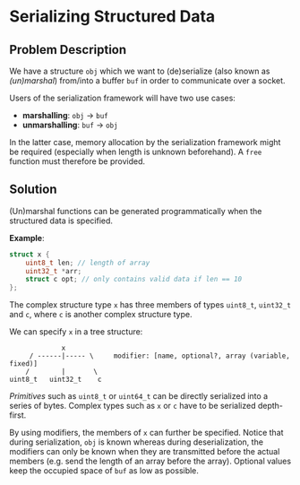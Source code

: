 # Serializing Structured Data

## Problem Description

We have a structure `obj` which we want to (de)serialize (also known as _(un)marshal_) from/into a buffer `buf` in order to communicate over a socket.

Users of the serialization framework will have two use cases:

- **marshalling**: `obj` -> `buf`
- **unmarshalling**: `buf` -> `obj`

In the latter case, memory allocation by the serialization framework might be required (especially when length is unknown beforehand).
A `free` function must therefore be provided.

## Solution

(Un)marshal functions can be generated programmatically when the structured data is specified.

**Example**:

```c
struct x {
    uint8_t len; // length of array
    uint32_t *arr;
    struct c opt; // only contains valid data if len == 10
};
```

The complex structure type `x` has three members of types `uint8_t`, `uint32_t` and `c`, where `c` is another complex structure type.

We can specify `x` in a tree structure:

```text
             x
     / ------|----- \     modifier: [name, optional?, array (variable, fixed)]
    /        |       \
uint8_t   uint32_t    c
```

_Primitives_ such as `uint8_t` or `uint64_t` can be directly serialized into a series of bytes.
Complex types such as `x` or `c` have to be serialized depth-first.

By using modifiers, the members of `x` can further be specified.
Notice that during serialization, `obj` is known whereas during deserialization, the modifiers can only be known when they are transmitted before the actual members (e.g. send the length of an array before the array).
Optional values keep the occupied space of `buf` as low as possible.
